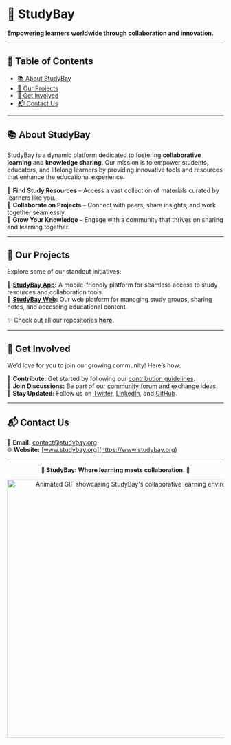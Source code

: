 # 🌊 StudyBay

<strong>Empowering learners worldwide through collaboration and innovation.</strong>

---

## 📖 Table of Contents

- [📚 About StudyBay](#-about-studybay)
- [🚀 Our Projects](#-our-projects)
- [🤝 Get Involved](#-get-involved)
- [📬 Contact Us](#-contact-us)

---

## 📚 About StudyBay

StudyBay is a dynamic platform dedicated to fostering **collaborative learning** and **knowledge sharing**. Our mission is to empower students, educators, and lifelong learners by providing innovative tools and resources that enhance the educational experience.

🔹 **Find Study Resources** – Access a vast collection of materials curated by learners like you.  
🔹 **Collaborate on Projects** – Connect with peers, share insights, and work together seamlessly.  
🔹 **Grow Your Knowledge** – Engage with a community that thrives on sharing and learning together.

---

## 🚀 Our Projects

Explore some of our standout initiatives:

🔹 **[StudyBay App](https://mystudybae.vercel.app/):** A mobile-friendly platform for seamless access to study resources and collaboration tools.  
🔹 **[StudyBay Web](https://mystudybae.vercel.app/):** Our web platform for managing study groups, sharing notes, and accessing educational content.  

✨ Check out all our repositories **[here](https://github.com/studybaeEgerton?tab=repositories).**

---

## 🤝 Get Involved

We’d love for you to join our growing community! Here’s how:

🌟 **Contribute:** Get started by following our [contribution guidelines](https://github.com/studybaeEgerton/.github/blob/main/CONTRIBUTING.md).  
💬 **Join Discussions:** Be part of our [community forum](https://forum.studybay.org) and exchange ideas.  
📢 **Stay Updated:** Follow us on [Twitter](https://twitter.com/studybay), [LinkedIn](https://linkedin.com/company/studybay), and [GitHub](https://github.com/StudyBay).

---

## 📬 Contact Us

📩 **Email:** [contact@studybay.org](mailto:contact@studybay.org)  
🌐 **Website:** [www.studybay.org](https://www.studybay.org)

---

<p align="center">
  <strong>🌟 StudyBay: Where learning meets collaboration. 🌟</strong>
</p>


<p align="center">
  <img src="https://y.yarn.co/b0ece079-00b6-4339-9d05-da20fed0ec41_text.gif" alt="Animated GIF showcasing StudyBay's collaborative learning environment" width="600">
</p>


